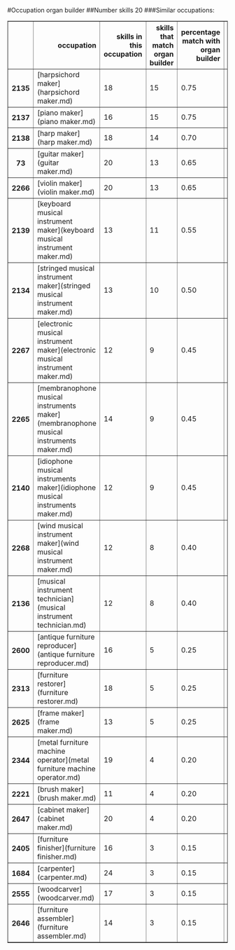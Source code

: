 #Occupation organ builder
##Number skills 20
###Similar occupations:
<table border="1" class="dataframe">
  <thead>
    <tr style="text-align: right;">
      <th></th>
      <th>occupation</th>
      <th>skills in this occupation</th>
      <th>skills that match organ builder</th>
      <th>percentage match with organ builder</th>
      <th>skills not in organ builder</th>
    </tr>
  </thead>
  <tbody>
    <tr>
      <th>2135</th>
      <td>[harpsichord maker](harpsichord maker.md)</td>
      <td>18</td>
      <td>15</td>
      <td>0.75</td>
      <td>3</td>
    </tr>
    <tr>
      <th>2137</th>
      <td>[piano maker](piano maker.md)</td>
      <td>16</td>
      <td>15</td>
      <td>0.75</td>
      <td>1</td>
    </tr>
    <tr>
      <th>2138</th>
      <td>[harp maker](harp maker.md)</td>
      <td>18</td>
      <td>14</td>
      <td>0.70</td>
      <td>4</td>
    </tr>
    <tr>
      <th>73</th>
      <td>[guitar maker](guitar maker.md)</td>
      <td>20</td>
      <td>13</td>
      <td>0.65</td>
      <td>7</td>
    </tr>
    <tr>
      <th>2266</th>
      <td>[violin maker](violin maker.md)</td>
      <td>20</td>
      <td>13</td>
      <td>0.65</td>
      <td>7</td>
    </tr>
    <tr>
      <th>2139</th>
      <td>[keyboard musical instrument maker](keyboard musical instrument maker.md)</td>
      <td>13</td>
      <td>11</td>
      <td>0.55</td>
      <td>2</td>
    </tr>
    <tr>
      <th>2134</th>
      <td>[stringed musical instrument maker](stringed musical instrument maker.md)</td>
      <td>13</td>
      <td>10</td>
      <td>0.50</td>
      <td>3</td>
    </tr>
    <tr>
      <th>2267</th>
      <td>[electronic musical instrument maker](electronic musical instrument maker.md)</td>
      <td>12</td>
      <td>9</td>
      <td>0.45</td>
      <td>3</td>
    </tr>
    <tr>
      <th>2265</th>
      <td>[membranophone musical instruments maker](membranophone musical instruments maker.md)</td>
      <td>14</td>
      <td>9</td>
      <td>0.45</td>
      <td>5</td>
    </tr>
    <tr>
      <th>2140</th>
      <td>[idiophone musical instruments maker](idiophone musical instruments maker.md)</td>
      <td>12</td>
      <td>9</td>
      <td>0.45</td>
      <td>3</td>
    </tr>
    <tr>
      <th>2268</th>
      <td>[wind musical instrument maker](wind musical instrument maker.md)</td>
      <td>12</td>
      <td>8</td>
      <td>0.40</td>
      <td>4</td>
    </tr>
    <tr>
      <th>2136</th>
      <td>[musical instrument technician](musical instrument technician.md)</td>
      <td>12</td>
      <td>8</td>
      <td>0.40</td>
      <td>4</td>
    </tr>
    <tr>
      <th>2600</th>
      <td>[antique furniture reproducer](antique furniture reproducer.md)</td>
      <td>16</td>
      <td>5</td>
      <td>0.25</td>
      <td>11</td>
    </tr>
    <tr>
      <th>2313</th>
      <td>[furniture restorer](furniture restorer.md)</td>
      <td>18</td>
      <td>5</td>
      <td>0.25</td>
      <td>13</td>
    </tr>
    <tr>
      <th>2625</th>
      <td>[frame maker](frame maker.md)</td>
      <td>13</td>
      <td>5</td>
      <td>0.25</td>
      <td>8</td>
    </tr>
    <tr>
      <th>2344</th>
      <td>[metal furniture machine operator](metal furniture machine operator.md)</td>
      <td>19</td>
      <td>4</td>
      <td>0.20</td>
      <td>15</td>
    </tr>
    <tr>
      <th>2221</th>
      <td>[brush maker](brush maker.md)</td>
      <td>11</td>
      <td>4</td>
      <td>0.20</td>
      <td>7</td>
    </tr>
    <tr>
      <th>2647</th>
      <td>[cabinet maker](cabinet maker.md)</td>
      <td>20</td>
      <td>4</td>
      <td>0.20</td>
      <td>16</td>
    </tr>
    <tr>
      <th>2405</th>
      <td>[furniture finisher](furniture finisher.md)</td>
      <td>16</td>
      <td>3</td>
      <td>0.15</td>
      <td>13</td>
    </tr>
    <tr>
      <th>1684</th>
      <td>[carpenter](carpenter.md)</td>
      <td>24</td>
      <td>3</td>
      <td>0.15</td>
      <td>21</td>
    </tr>
    <tr>
      <th>2555</th>
      <td>[woodcarver](woodcarver.md)</td>
      <td>17</td>
      <td>3</td>
      <td>0.15</td>
      <td>14</td>
    </tr>
    <tr>
      <th>2646</th>
      <td>[furniture assembler](furniture assembler.md)</td>
      <td>14</td>
      <td>3</td>
      <td>0.15</td>
      <td>11</td>
    </tr>
  </tbody>
</table>
